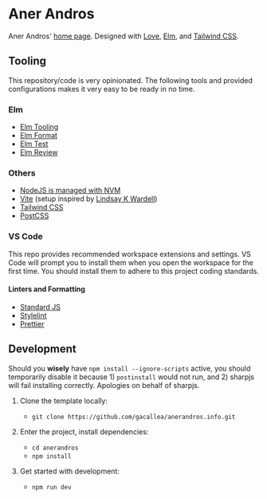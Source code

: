 # Aner Andros

Aner Andros' [home page](https://anerandros.info/). Designed with [Love](https://media.giphy.com/media/LiF9FQHuQ7owp6qxj9/giphy.gif), [Elm](https://elm-lang.org/), and [Tailwind CSS](https://tailwindcss.com/).

## Tooling

This repository/code is very opinionated. The following tools and provided configurations makes it very easy to be ready in no time.

### Elm

- [Elm Tooling](https://elm-tooling.github.io/elm-tooling-cli/)
- [Elm Format](https://github.com/avh4/elm-format)
- [Elm Test](https://package.elm-lang.org/packages/elm-explorations/test/latest/)
- [Elm Review](https://package.elm-lang.org/packages/jfmengels/elm-review/latest/)

### Others

- [NodeJS is managed with NVM](https://github.com/nvm-sh/nvm)
- [Vite](https://vitejs.dev/) (setup inspired by [Lindsay K Wardell](https://github.com/lindsaykwardell/vite-elm-template))
- [Tailwind CSS](https://tailwindcss.com/)
- [PostCSS](https://postcss.org/)

### VS Code

This repo provides recommended workspace extensions and settings. VS Code will prompt you to install them when you open the workspace for the first time. You should install them to adhere to this project coding standards.

#### Linters and Formatting

- [Standard JS](https://standardjs.com/)
- [Stylelint](https://stylelint.io/)
- [Prettier](https://prettier.io/)

## Development

Should you **wisely** have ```npm install --ignore-scripts``` active, you should temporarily disable it because 1) ```postinstall``` would not run, and 2) sharpjs will fail installing correctly. Apologies on behalf of sharpjs.

1. Clone the template locally:

   - ```git clone https://github.com/gacallea/anerandros.info.git```

2. Enter the project, install dependencies:

   - ```cd anerandros```
   - ```npm install```

3. Get started with development:

   - ```npm run dev```
